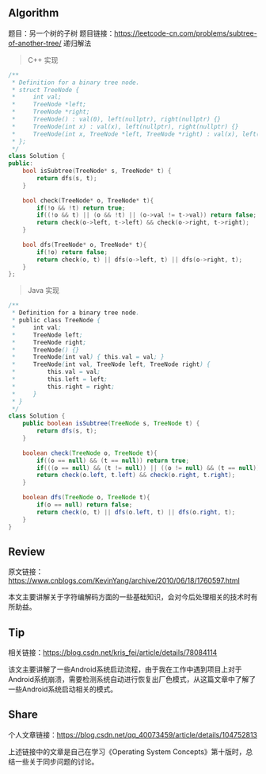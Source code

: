 ## Algorithm
题目：另一个树的子树
题目链接：<https://leetcode-cn.com/problems/subtree-of-another-tree/>
递归解法
> C++ 实现
```c++
/**
 * Definition for a binary tree node.
 * struct TreeNode {
 *     int val;
 *     TreeNode *left;
 *     TreeNode *right;
 *     TreeNode() : val(0), left(nullptr), right(nullptr) {}
 *     TreeNode(int x) : val(x), left(nullptr), right(nullptr) {}
 *     TreeNode(int x, TreeNode *left, TreeNode *right) : val(x), left(left), right(right) {}
 * };
 */
class Solution {
public:
    bool isSubtree(TreeNode* s, TreeNode* t) {
        return dfs(s, t);
    }
    
    bool check(TreeNode* o, TreeNode* t){
        if(!o && !t) return true;
        if((!o && t) || (o && !t) || (o->val != t->val)) return false;
        return check(o->left, t->left) && check(o->right, t->right);
    }
    
    bool dfs(TreeNode* o, TreeNode* t){
        if(!o) return false;
        return check(o, t) || dfs(o->left, t) || dfs(o->right, t);
    }
};
```
> Java 实现
```java
/**
 * Definition for a binary tree node.
 * public class TreeNode {
 *     int val;
 *     TreeNode left;
 *     TreeNode right;
 *     TreeNode() {}
 *     TreeNode(int val) { this.val = val; }
 *     TreeNode(int val, TreeNode left, TreeNode right) {
 *         this.val = val;
 *         this.left = left;
 *         this.right = right;
 *     }
 * }
 */
class Solution {
    public boolean isSubtree(TreeNode s, TreeNode t) {
        return dfs(s, t);
    }
    
    boolean check(TreeNode o, TreeNode t){
        if((o == null) && (t == null)) return true;
        if(((o == null) && (t != null)) || ((o != null) && (t == null)) || (o.val != t.val)) return false;
        return check(o.left, t.left) && check(o.right, t.right);
    }
    
    boolean dfs(TreeNode o, TreeNode t){
        if(o == null) return false;
        return check(o, t) || dfs(o.left, t) || dfs(o.right, t);
    }
}
```

##  Review 
原文链接：<https://www.cnblogs.com/KevinYang/archive/2010/06/18/1760597.html>

本文主要讲解关于字符编解码方面的一些基础知识，会对今后处理相关的技术时有所助益。

##  Tip 
相关链接：<https://blog.csdn.net/kris_fei/article/details/78084114>

该文主要讲解了一些Android系统启动流程，由于我在工作中遇到项目上对于Android系统崩溃，需要检测系统自动进行恢复出厂色模式，从这篇文章中了解了一些Android系统启动相关的模式。

##  Share 
个人文章链接：<https://blog.csdn.net/qq_40073459/article/details/104752813>

上述链接中的文章是自己在学习《Operating System Concepts》第十版时，总结一些关于同步问题的讨论。

